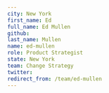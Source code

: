 ```yaml
---
city: New York
first_name: Ed
full_name: Ed Mullen
github: 
last_name: Mullen
name: ed-mullen
role: Product Strategist
state: New York
team: Change Strategy
twitter: 
redirect_from: /team/ed-mullen
---
```

